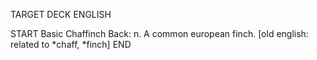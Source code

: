 TARGET DECK
ENGLISH

START
Basic
Chaffinch
Back: n. A common european finch. [old english: related to *chaff, *finch]
END
